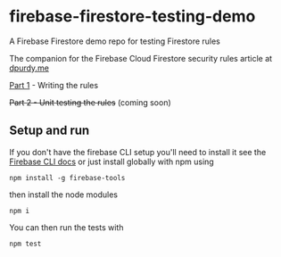 # firebase-firestore-testing-demo

A Firebase Firestore demo repo for testing Firestore rules

The companion for the Firebase Cloud Firestore security rules article at [dpurdy.me](https://dpurdy.me/blog)

[Part 1](https://dpurdy.me/blog/firebase-cloud-firestore-security-rules/) - Writing the rules

~~Part 2 - Unit testing the rules~~ (coming soon)

## Setup and run

If you don't have the firebase CLI setup you'll need to install it see the [Firebase CLI docs](https://firebase.google.com/docs/cli) or just install globally with npm using

```
npm install -g firebase-tools
```

then install the node modules

```
npm i
```

You can then run the tests with

```
npm test
```
